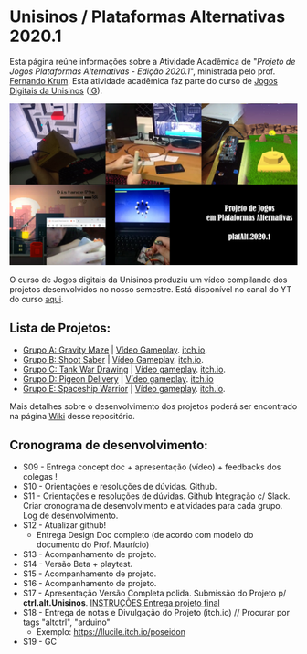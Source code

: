 # Unisinos / Plataformas Alternativas 2020.1

Esta página reúne informações sobre a Atividade Acadêmica de "_Projeto de Jogos Plataformas Alternativas - Edição 2020.1_", ministrada pelo prof. [Fernando Krum](http://www.ferkrum.com). 
Esta atividade acadêmica faz parte do curso de [Jogos Digitais da Unisinos](https://www.unisinos.br/vestibular/curso/jogos-digitais/porto-alegre) ([IG](https://www.instagram.com/jogosdigitaisunisinos/)). 

<img src="plat. alt. para github.jpg" width=700>

O curso de Jogos digitais da Unisinos produziu um vídeo compilando dos projetos desenvolvidos no nosso semestre. Está disponível no canal do YT do curso [aqui](https://www.youtube.com/watch?v=h44G3Lw7yZg).

## Lista de Projetos:
* [Grupo A: Gravity Maze](https://github.com/ferkrum/platAlt2020.1/wiki/Grupo-A%3A-Gravity-Maze) | [Vídeo Gameplay](https://youtu.be/AgdwyKizZe0). [itch.io](https://edu060.itch.io/gravity-maze).
* [Grupo B: Shoot Saber](https://github.com/ferkrum/platAlt2020.1/wiki/Grupo-B:-Shoot-Saber) | [Vídeo Gameplay](https://www.youtube.com/watch?v=U9IKymbFw2U&feature=youtu.be). [itch.io](https://gabrielgborges.itch.io/shoot-saber).
* [Grupo C: Tank War Drawing](https://github.com/ferkrum/platAlt2020.1/wiki/Grupo-C:-Tank-War-Drawing) | [Vídeo gameplay](https://youtu.be/U9IKymbFw2U). [itch.io](https://thicosta1995gmailcom.itch.io/tank-war-drawing).
* [Grupo D: Pigeon Delivery](https://github.com/ferkrum/platAlt2020.1/wiki/Grupo-D%3A-Pigeon-Delivery) | [Vídeo gameplay](https://www.youtube.com/watch?v=RMRuKr5Q_Xo&feature=emb_title). [itch.io](https://bugnature.itch.io/pigeon-delivery)
* [Grupo E: Spaceship Warrior](https://github.com/ferkrum/platAlt2020.1/wiki/Grupo-E%3A-Spaceship-Warrior) | [Vídeo gameplay](https://www.youtube.com/watch?v=HTK1SUHw77U&feature=emb_title). [itch.io](https://projetogb.itch.io/spaceshipwarrior).

Mais detalhes sobre o desenvolvimento dos projetos poderá ser encontrado na página [Wiki](https://github.com/ferkrum/plat.alt.2020.1/wiki) desse repositório.


## Cronograma de desenvolvimento:
* S09 - Entrega concept doc + apresentação (vídeo) + feedbacks dos colegas !
* S10 - Orientações e resoluções de dúvidas. Github.
* S11 - Orientações e resoluções de dúvidas. Github Integração c/ Slack. Criar cronograma de desenvolvimento e atividades para cada grupo. Log de desenvolvimento.
* S12 - Atualizar github! 
  * Entrega Design Doc completo (de acordo com modelo do documento do Prof. Maurício)
* S13 - Acompanhamento de projeto. 
* S14 - Versão Beta + playtest.
* S15 - Acompanhamento de projeto. 
* S16 - Acompanhamento de projeto.
* S17 - Apresentação Versão Completa polida. Submissão do Projeto p/ **ctrl.alt.Unisinos**. [INSTRUÇÕES Entrega projeto final](entregaProjetoFinal.md)
* S18 - Entrega de notas e Divulgação do Projeto (itch.io) // Procurar por tags "altctrl", "arduino"
  * Exemplo: https://llucile.itch.io/poseidon
* S19 - GC
